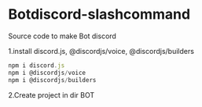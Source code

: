 # Botdiscord-slashcommand
Source code to make Bot discord

1.install discord.js, @discordjs/voice, @discordjs/builders
```js
npm i discord.js
npm i @discordjs/voice
npm i @discordjs/builders
```
2.Create project in dir BOT
```
```
